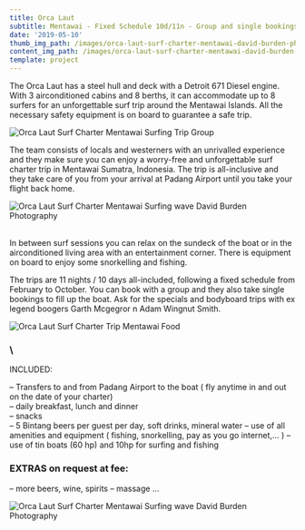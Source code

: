 ```yaml
---
title: Orca Laut
subtitle: Mentawai - Fixed Schedule 10d/11n - Group and single bookings
date: '2019-05-10'
thumb_img_path: /images/orca-laut-surf-charter-mentawai-david-burden-photo-14.jpg
content_img_path: /images/orca-laut-surf-charter-mentawai-david-burden-photo-6.jpg
template: project
---
```

The Orca Laut has a steel hull and deck with a Detroit 671 Diesel engine. With 3 airconditioned cabins and 8 berths, it can accommodate up to 8 surfers for an unforgettable surf trip around the Mentawai Islands. All the necessary safety equipment is on board to guarantee a safe trip.

![Orca Laut Surf Charter Mentawai Surfing Trip Group](/images/orca-laut-surf-charter-mentawai-david-burden-photo-17.jpg "Orca Laut Surf Charter Mentawai Surfing Trip Group")

The team consists of locals and westerners with an unrivalled experience and they make sure you can enjoy a worry-free and unforgettable surf charter trip in Mentawai Sumatra, Indonesia. The trip is all-inclusive and they take care of you from your arrival at Padang Airport until you take your flight back home.

![Orca Laut Surf Charter Mentawai Surfing wave David Burden Photography](/images/orca-laut-surf-charter-mentawai-david-burden-photo-18.jpg "Orca Laut Surf Charter Mentawai Surfing wave David Burden Photography")

\
In between surf sessions you can relax on the sundeck of the boat or in the airconditioned living area with an entertainment corner. There is equipment on board to enjoy some snorkelling and fishing.

The trips are 11 nights / 10 days all-included, following a fixed schedule from February to October. You can book with a group and they also take single bookings to fill up the boat. Ask for the specials and bodyboard trips with ex legend boogers Garth Mcgegror n Adam Wingnut Smith.

![Orca Laut Surf Charter Trip Mentawai Food](/images/orca-laut-surf-charter-mentawai-david-burden-photo-8.jpg "Orca Laut Surf Charter Mentawai Food")

### \
INCLUDED:

– Transfers to and from Padang Airport to the boat ( fly anytime in and out on the date of your charter)\
– daily breakfast, lunch and dinner\
– snacks \
– 5 Bintang beers per guest per day, soft drinks, mineral water
– use of all amenities and equipment ( fishing, snorkelling, pay as you go internet,… )
– use of tin boats (60 hp) and 10hp for surfing and fishing

### EXTRAS on request at fee:

– more beers, wine, spirits – massage
…

![Orca Laut Surf Charter Mentawai Surfing wave David Burden Photography](/images/orca-laut-surf-charter-mentawai-david-burden-photo-2.jpg "Orca Laut Surf Charter Mentawai Surfing wave David Burden Photography")

